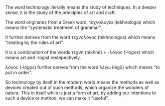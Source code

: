 The word technology literally means the study of techniques. In a deeper sense, it is the study of the principles of art and craft.

The word originates from a Greek word, τεχνολογία (tekhnología) which means the "systematic treatment of grammar".

It further derives from the word τεχνολόγος (tekhnológos) which means "treating by the rules of art".

It is a combination of the words τέχνη (tékhnē) + -λόγος (-lógos) which means art and -logist restepectively.

λόγος (-lógos) further derives from the word λέγω (légō) which means "to put in order".

So technology by itself in the modern world means the methods as well as devices created out of such methods, which organize the wonders of nature. This in itself while is just a form of art, by adding our intentions to such a device or method, we can make it "useful".